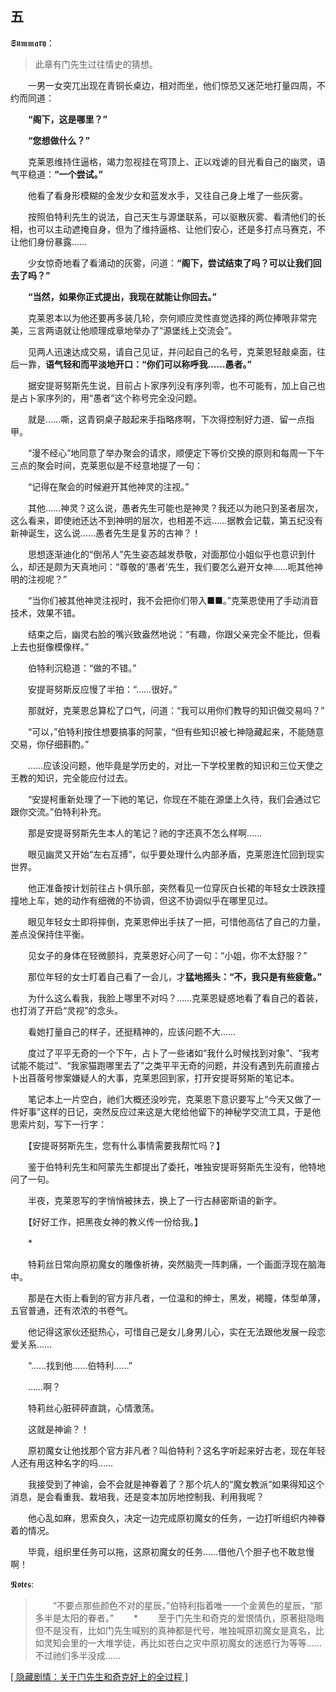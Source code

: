 ## 五

𝕾𝖚𝖒𝖒𝖆𝖗𝖞：
> 此章有门先生过往情史的猜想。

　　一男一女突兀出现在青铜长桌边，相对而坐，他们惊恐又迷茫地打量四周，不约而同道：

　　**“阁下，这是哪里？”**

　　**“您想做什么？”**

　　克莱恩维持住逼格，竭力忽视挂在穹顶上、正以戏谑的目光看自己的幽灵，语气平稳道：**“一个尝试。”**

　　他看了看身形模糊的金发少女和蓝发水手，又往自己身上堆了一些灰雾。

　　按照伯特利先生的说法，自己天生与源堡联系，可以驱散灰雾、看清他们的长相，也可以主动遮掩自身，但为了维持逼格、让他们安心，还是多打点马赛克，不让他们身份暴露……

　　少女惊奇地看了看涌动的灰雾，问道：**“阁下，尝试结束了吗？可以让我们回去了吗？”**

　　**“当然，如果你正式提出，我现在就能让你回去。”**

　　克莱恩本以为他还要再多装几轮，奈何顺应灵性直觉选择的两位捧哏非常完美，三言两语就让他顺理成章地举办了“源堡线上交流会”。

　　见两人迅速达成交易，请自己见证，并问起自己的名号，克莱恩轻敲桌面，往后一靠，**语气轻和而平淡地开口：“你们可以称呼我……愚者。”**

　　据安提哥努斯先生说，目前占卜家序列没有序列零，也不可能有，加上自己也是占卜家序列的，用“愚者”这个称号完全没问题。

　　就是……嘶，这青铜桌子敲起来手指略疼啊，下次得控制好力道、留一点指甲。

　　“漫不经心”地同意了举办聚会的请求，顺便定下等价交换的原则和每周一下午三点的聚会时间，克莱恩似是不经意地提了一句：

　　“记得在聚会的时候避开其他神灵的注视。”

　　其他……神灵？这么说，愚者先生可能也是神灵？我还以为祂只到圣者层次，这么看来，即使祂还达不到神明的层次，也相差不远……据教会记载，第五纪没有新神诞生，这么说……愚者先生是复苏的古神？！

　　思想逐渐迪化的“倒吊人”先生姿态越发恭敬，对面那位小姐似乎也意识到什么，却还是颇为天真地问：“尊敬的‘愚者’先生，我们要怎么避开女神……呃其他神明的注视呢？”

　　“当你们被其他神灵注视时，我不会把你们带入■■。”克莱恩使用了手动消音技术，效果不错。

　　结束之后，幽灵右脸的嘴兴致盎然地说：“有趣，你跟父亲完全不能比，但看上去也挺像模像样。”

　　伯特利沉稳道：“做的不错。”

　　安提哥努斯反应慢了半拍：“……很好。”

　　那就好，克莱恩总算松了口气，问道：“我可以用你们教导的知识做交易吗？”

　　“可以，”伯特利按住想要搞事的阿蒙，“但有些知识被七神隐藏起来，不能随意交易，你仔细斟酌。”

　　……应该没问题，他毕竟是学历史的，对比一下学校里教的知识和三位天使之王教的知识，完全能应付过去。

　　“安提柯重新处理了一下祂的笔记，你现在不能在源堡上久待，我们会通过它跟你交流。”伯特利补充。

　　那是安提哥努斯先生本人的笔记？祂的字还真不怎么样啊……

　　眼见幽灵又开始“左右互搏”，似乎要处理什么内部矛盾，克莱恩连忙回到现实世界。

　　他正准备按计划前往占卜俱乐部，突然看见一位穿灰白长裙的年轻女士跌跌撞撞地上车，她的动作有细微的不协调，但这不协调似乎在哪里见过。

　　眼见年轻女士即将摔倒，克莱恩伸出手扶了一把，可惜他高估了自己的力量，差点没保持住平衡。

　　见女子的身体在轻微颤抖，克莱恩好心问了一句：“小姐，你不太舒服？”

　　那位年轻的女士盯着自己看了一会儿，才**猛地摇头：“不，我只是有些疲惫。”**

　　为什么这么看我，我脸上哪里不对吗？……克莱恩疑惑地看了看自己的着装，也打消了开启“灵视”的念头。

　　看她打量自己的样子，还挺精神的，应该问题不大……

　　度过了平平无奇的一个下午，占卜了一些诸如“我什么时候找到对象”、“我考试能不能过”、“我家猫跑哪里去了”之类平平无奇的问题，并没有遇到先前直接占卜出苜蓿号惨案嫌疑人的大事，克莱恩回到家，打开安提哥努斯的笔记本。

　　笔记本上一片空白，祂们大概还没吵完，克莱恩下意识要写上“今天又做了一件好事”这样的日记，突然反应过来这是大佬给他留下的神秘学交流工具，于是他思索片刻，写下一行字：

　　【安提哥努斯先生，您有什么事情需要我帮忙吗？】

　　鉴于伯特利先生和阿蒙先生都提出了委托，唯独安提哥努斯先生没有，他特地问了一句。

　　半夜，克莱恩写的字悄悄被抹去，换上了一行古赫密斯语的新字。

　　【好好工作，把黑夜女神的教义传一份给我。】

　　*

　　特莉丝日常向原初魔女的雕像祈祷，突然脑壳一阵刺痛，一个画面浮现在脑海中。

　　那是在大街上看到的官方非凡者，一位温和的绅士，黑发，褐瞳，体型单薄，五官普通，还有浓浓的书卷气。

　　他记得这家伙还挺热心，可惜自己是女儿身男儿心，实在无法跟他发展一段恋爱关系……

　　“……找到他……伯特利……”

　　……啊？

　　特莉丝心脏砰砰直跳，心情激荡。

　　这就是神谕？！

　　原初魔女让他找那个官方非凡者？叫伯特利？这名字听起来好古老，现在年轻人还有用这种名字的吗……

　　我接受到了神谕，会不会就是神眷着了？那个坑人的“魔女教派”如果得知这个消息，是会看重我、栽培我，还是变本加厉地控制我、利用我呢？

　　他心乱如麻，思索良久，决定一边完成原初魔女的任务，一边打听组织内神眷着的情况。

　　毕竟，组织里任务可以拖，这原初魔女的任务……借他八个胆子也不敢怠慢啊！

𝕹𝖔𝖙𝖊𝖘:
> 　　“不要点那些颜色不对的星辰，”伯特利指着唯一一个金黄色的星辰，“那多半是太阳的眷者。”
> 　　*
> 　　至于门先生和奇克的爱恨情仇，原著挺隐晦但不是没有，比如门先生喊别的真神都是代号，唯独喊原初魔女是真名，比如灵知会里的一大堆学徒，再比如苍白之灾中原初魔女的迷惑行为等等……不过祂们多半没成……
<p><a title="奇克误入刺客途径变魔女，内心无法接受，本打算转猎人途径，奈何梅迪奇祂们太牛逼，只能按捺暴躁，小心筹谋。&#10;功夫不负有心人，他终于搞到了铁血骑士的特性，就差辅助材料和仪式，他一高兴，顺手勾搭了一个很有气质的帅哥，也就是门先生。&#10;然而门先生是序列一（还没成天使之王），非常牛逼，奇克惨遭翻车，被门先生干到失去意识。也不知是高位格压制还是门先生天赋异禀、技艺高超，他感受到了从未体会过的快乐。&#10;奇克自然是不甘心的，决定征服祂，但每次都被轻松摆平，享受到一次比一次激烈的快乐，这么一来二去，他对门先生的了解越发深入，从身体到灵魂都为之折服，考虑到亚伯拉罕的族长不能娶一个男人，他就丢弃了恢复男儿身的机会，为爱甘做女人。&#10;日后，魔女扮演核心：虽为男儿心，但是有心甘情愿做女人的原因，最好还是为了爱情。&#10;门先生：这个魔女干起来真是太爽了，比之前接触过的不知道高多少档次，差点没控制住把她干死在床上。&#10;门先生：伯特利啊伯特利，你不能这么堕落下去了，下次一定要把持住啊！&#10;……&#10;门先生：真香！" href="#an" id="an" onclick="display('lb3')">[ 隐藏剧情：关于门先生和奇克好上的全过程 ]</a></p>
<div id="lb3" style="display:none">奇克误入刺客途径变魔女，内心无法接受，本打算转猎人途径，奈何梅迪奇祂们太牛逼，只能按捺暴躁，小心筹谋。<br/>功夫不负有心人，他终于搞到了铁血骑士的特性，就差辅助材料和仪式，他一高兴，顺手勾搭了一个很有气质的帅哥，也就是门先生。<br/>然而门先生是序列一（还没成天使之王），非常牛逼，奇克惨遭翻车，被门先生干到失去意识。也不知是高位格压制还是门先生天赋异禀、技艺高超，他感受到了从未体会过的快乐。<br/>奇克自然是不甘心的，决定征服祂，但每次都被轻松摆平，享受到一次比一次激烈的快乐，这么一来二去，他对门先生的了解越发深入，从身体到灵魂都为之折服，考虑到亚伯拉罕的族长不能娶一个男人，他就丢弃了恢复男儿身的机会，为爱甘做女人。<br/>日后，魔女扮演核心：虽为男儿心，但是有心甘情愿做女人的原因，最好还是为了爱情。<br/>门先生：这个魔女干起来真是太爽了，比之前接触过的不知道高多少档次，差点没控制住把她干死在床上。<br/>门先生：伯特利啊伯特利，你不能这么堕落下去了，下次一定要把持住啊！<br/>……<br/>门先生：真香！</div>
